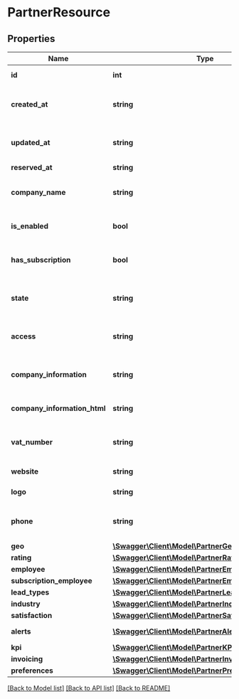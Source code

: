 # PartnerResource

## Properties
Name | Type | Description | Notes
------------ | ------------- | ------------- | -------------
**id** | **int** | The partner&#39;s id. | [optional] 
**created_at** | **string** | When was the partner created in the system. | [optional] 
**updated_at** | **string** | At what date was the partner last updated. | [optional] 
**reserved_at** | **string** | reserved at. | [optional] 
**company_name** | **string** | The company name of the partner. | [optional] 
**is_enabled** | **bool** | Has the partner been disabled. | [optional] [default to false]
**has_subscription** | **bool** | Has the partner an active subscription. | [optional] [default to false]
**state** | **string** | What is the current state of the partner. | [optional] [default to 'unknown']
**access** | **string** | Access information regarding the partner. | [optional] 
**company_information** | **string** | Information regarding the partner company. | [optional] 
**company_information_html** | **string** | Formatted Company Information. | [optional] 
**vat_number** | **string** | Vat information about he company. | [optional] 
**website** | **string** | Website for the partner. | [optional] 
**logo** | **string** | Logo for the partner. | [optional] 
**phone** | **string** | Phone number to contact the partner. | [optional] 
**geo** | [**\Swagger\Client\Model\PartnerGeoResource**](PartnerGeoResource.md) |  | [optional] 
**rating** | [**\Swagger\Client\Model\PartnerRatingResource**](PartnerRatingResource.md) |  | [optional] 
**employee** | [**\Swagger\Client\Model\PartnerEmployeeResource**](PartnerEmployeeResource.md) |  | [optional] 
**subscription_employee** | [**\Swagger\Client\Model\PartnerEmployeeResource**](PartnerEmployeeResource.md) |  | [optional] 
**lead_types** | [**\Swagger\Client\Model\PartnerLeadTypeResource[]**](PartnerLeadTypeResource.md) | Lead Types. | [optional] 
**industry** | [**\Swagger\Client\Model\PartnerIndustryResource**](PartnerIndustryResource.md) |  | [optional] 
**satisfaction** | [**\Swagger\Client\Model\PartnerSatisfactionResource**](PartnerSatisfactionResource.md) |  | [optional] 
**alerts** | [**\Swagger\Client\Model\PartnerAlertResource[]**](PartnerAlertResource.md) | Partner Alerts. | [optional] 
**kpi** | [**\Swagger\Client\Model\PartnerKPIResource**](PartnerKPIResource.md) |  | [optional] 
**invoicing** | [**\Swagger\Client\Model\PartnerInvoicingResource**](PartnerInvoicingResource.md) |  | [optional] 
**preferences** | [**\Swagger\Client\Model\PartnerPreferencesResource**](PartnerPreferencesResource.md) |  | [optional] 

[[Back to Model list]](../README.md#documentation-for-models) [[Back to API list]](../README.md#documentation-for-api-endpoints) [[Back to README]](../README.md)


